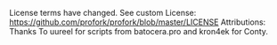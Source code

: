 

License terms have changed. See custom License: https://github.com/profork/profork/blob/master/LICENSE
Attributions: Thanks To uureel for scripts from batocera.pro and kron4ek for Conty.
